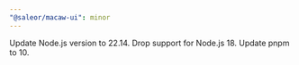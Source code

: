 ```yaml
---
"@saleor/macaw-ui": minor
---
```


Update Node.js version to 22.14. Drop support for Node.js 18. Update pnpm to 10.
